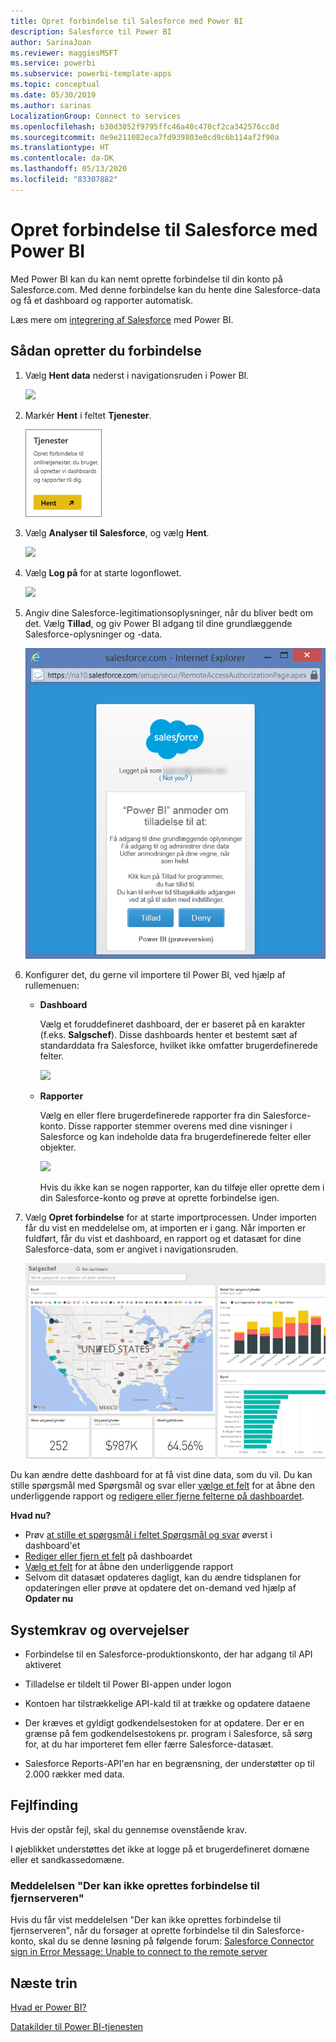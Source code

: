```yaml
---
title: Opret forbindelse til Salesforce med Power BI
description: Salesforce til Power BI
author: SarinaJoan
ms.reviewer: maggiesMSFT
ms.service: powerbi
ms.subservice: powerbi-template-apps
ms.topic: conceptual
ms.date: 05/30/2019
ms.author: sarinas
LocalizationGroup: Connect to services
ms.openlocfilehash: b30d3052f9795ffc46a40c470cf2ca342576cc8d
ms.sourcegitcommit: 0e9e211082eca7fd939803e0cd9c6b114af2f90a
ms.translationtype: HT
ms.contentlocale: da-DK
ms.lasthandoff: 05/13/2020
ms.locfileid: "83307882"
---
```

# <a name="connect-to-salesforce-with-power-bi"></a>Opret forbindelse til Salesforce med Power BI
Med Power BI kan du kan nemt oprette forbindelse til din konto på Salesforce.com. Med denne forbindelse kan du hente dine Salesforce-data og få et dashboard og rapporter automatisk.

Læs mere om [integrering af Salesforce](https://powerbi.microsoft.com/integrations/salesforce) med Power BI.

## <a name="how-to-connect"></a>Sådan opretter du forbindelse
1. Vælg **Hent data** nederst i navigationsruden i Power BI.
   
   ![](media/service-connect-to-salesforce/pbi_getdata.png) 
2. Markér **Hent** i feltet **Tjenester**.
   
   ![](media/service-connect-to-salesforce/pbi_getservices.png) 
3. Vælg **Analyser til Salesforce**, og vælg **Hent**.  
   
   ![](media/service-connect-to-salesforce/salesforce.png)
4. Vælg **Log på** for at starte logonflowet.
   
    ![](media/service-connect-to-salesforce/dialog.png)
5. Angiv dine Salesforce-legitimationsoplysninger, når du bliver bedt om det. Vælg **Tillad**, og giv Power BI adgang til dine grundlæggende Salesforce-oplysninger og -data.
   
   ![](media/service-connect-to-salesforce/sf_authorize.png)
6. Konfigurer det, du gerne vil importere til Power BI, ved hjælp af rullemenuen:
   
   * **Dashboard**
     
     Vælg et foruddefineret dashboard, der er baseret på en karakter (f.eks. **Salgschef**). Disse dashboards henter et bestemt sæt af standarddata fra Salesforce, hvilket ikke omfatter brugerdefinerede felter.
     
     ![](media/service-connect-to-salesforce/pbi_salesforcechooserole.png)
   * **Rapporter**
     
     Vælg en eller flere brugerdefinerede rapporter fra din Salesforce-konto. Disse rapporter stemmer overens med dine visninger i Salesforce og kan indeholde data fra brugerdefinerede felter eller objekter.
     
     ![](media/service-connect-to-salesforce/pbi_salesforcereports.png)
     
     Hvis du ikke kan se nogen rapporter, kan du tilføje eller oprette dem i din Salesforce-konto og prøve at oprette forbindelse igen.

7. Vælg **Opret forbindelse** for at starte importprocessen. Under importen får du vist en meddelelse om, at importen er i gang. Når importen er fuldført, får du vist et dashboard, en rapport og et datasæt for dine Salesforce-data, som er angivet i navigationsruden.
   
   ![](media/service-connect-to-salesforce/pbi_getdatasalesforcedash.png)

Du kan ændre dette dashboard for at få vist dine data, som du vil. Du kan stille spørgsmål med Spørgsmål og svar eller [vælge et felt](../consumer/end-user-tiles.md) for at åbne den underliggende rapport og [redigere eller fjerne felterne på dashboardet](../create-reports/service-dashboard-edit-tile.md).

**Hvad nu?**

* Prøv [at stille et spørgsmål i feltet Spørgsmål og svar](../consumer/end-user-q-and-a.md) øverst i dashboard'et
* [Rediger eller fjern et felt](../create-reports/service-dashboard-edit-tile.md) på dashboardet
* [Vælg et felt](../create-reports/service-dashboard-tiles.md) for at åbne den underliggende rapport
* Selvom dit datasæt opdateres dagligt, kan du ændre tidsplanen for opdateringen eller prøve at opdatere det on-demand ved hjælp af **Opdater nu**

## <a name="system-requirements-and-considerations"></a>Systemkrav og overvejelser

- Forbindelse til en Salesforce-produktionskonto, der har adgang til API aktiveret

- Tilladelse er tildelt til Power BI-appen under logon

- Kontoen har tilstrækkelige API-kald til at trække og opdatere dataene

- Der kræves et gyldigt godkendelsestoken for at opdatere. Der er en grænse på fem godkendelsestokens pr. program i Salesforce, så sørg for, at du har importeret fem eller færre Salesforce-datasæt.

- Salesforce Reports-API'en har en begrænsning, der understøtter op til 2.000 rækker med data.


## <a name="troubleshooting"></a>Fejlfinding

Hvis der opstår fejl, skal du gennemse ovenstående krav. 

I øjeblikket understøttes det ikke at logge på et brugerdefineret domæne eller et sandkassedomæne.

### <a name="unable-to-connect-to-the-remote-server-message"></a>Meddelelsen "Der kan ikke oprettes forbindelse til fjernserveren"

Hvis du får vist meddelelsen "Der kan ikke oprettes forbindelse til fjernserveren", når du forsøger at oprette forbindelse til din Salesforce-konto, skal du se denne løsning på følgende forum: [Salesforce Connector sign in Error Message: Unable to connect to the remote server](https://www.outsystems.com/forums/Forum_TopicView.aspx?TopicId=17674&TopicName=log-in-error-message-unable-to-connect-to-the-remote-server&)


## <a name="next-steps"></a>Næste trin
[Hvad er Power BI?](../fundamentals/power-bi-overview.md)

[Datakilder til Power BI-tjenesten](service-get-data.md)
